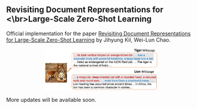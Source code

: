 ## Revisiting Document Representations for <\br>Large-Scale Zero-Shot Learning

Official implementation for the paper [Revisiting Document Representations for Large-Scale Zero-Shot Learning]() by Jihyung Kil, Wei-Lun Chao.

<p align="center">
  <img src="./figs/zsl_app.png" width="60%" height="5%"></center>
</p>

More updates will be available soon.
